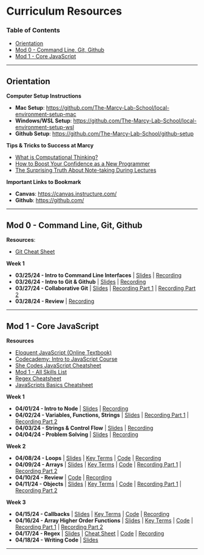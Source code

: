 
# Curriculum Resources

### Table of Contents
- [Orientation](#orientation)
- [Mod 0 - Command Line, Git, Github](#mod-0---command-line-git-github)
- [Mod 1 - Core JavaScript](#mod-1---core-javascript)
---

## Orientation

**Computer Setup Instructions**

- **Mac Setup**: https://github.com/The-Marcy-Lab-School/local-environment-setup-mac
- **Windows/WSL Setup**: https://github.com/The-Marcy-Lab-School/local-environment-setup-wsl
- **Github Setup**: https://github.com/The-Marcy-Lab-School/github-setup

**Tips & Tricks to Success at Marcy**

- [What is Computational Thinking?](https://youtu.be/qbnTZCj0ugI)
- [How to Boost Your Confidence as a New Programmer](https://www.youtube.com/watch?v=2pQ04FriBxs)
- [The Surprising Truth About Note-taking During Lectures](https://www.youtube.com/watch?v=cRQqH18wJgw&ab_channel=BenjaminKeep%2CPhD%2CJD)

**Important Links to Bookmark**

- **Canvas**: https://canvas.instructure.com/
- **Github**: https://github.com/

---

## Mod 0 - Command Line, Git, Github

**Resources**:

- [Git Cheat Sheet](https://github.com/The-Marcy-Lab-School/cheatsheet-git)

**Week 1**

- **03/25/24 - Intro to Command Line Interfaces** | [Slides](https://docs.google.com/presentation/d/1ilIcRoo9GEVFSjHMnRUDaB2sbiINaIEj68jTMaXMNc4/edit#slide=id.g1f1075899de_0_0) | [Recording](https://zoom.us/rec/play/IqybjtHAH9AJeHE8TpWHvhleupAeJmjunn15HRJR5XOaqald1p3WhzgzQt8RikzUTsh8aqgJOVMPE2oM.xxGAv7iiSSCUH04c?autoplay=true&startTime=1711390956000)
- **03/26/24 - Intro to Git & Github** | [Slides](https://docs.google.com/presentation/d/1S2eRh4kSss5Srvc08kOWcqYG5yeSJSPtoJzfLXngxGc/edit#slide=id.g1f10b404dc4_0_5) | [Recording](https://zoom.us/rec/play/wvVLr4Ww4Shmc2UqcqPiikMnDWdzxfyD_SWZb-agEobFE9-GzbIqYlIF6ofE_XnkunCKkr4rAVlwcXgw.O5hUJ1L-eRlyCESm?autoplay=true&startTime=1711467236000)
- **03/27/24 - Collaborative Git** | [Slides](https://docs.google.com/presentation/d/1tylZJk3pw9ydmZtyiyQ8g3f44rsm2usxG-5jU6SKr_I/edit#slide=id.g158fbd3a59f_0_386) | [Recording Part 1](https://zoom.us/rec/play/zyDW3X2b8uB5Y-u6E2Gpzct9_m1YLEw929w3APlE0w9lfuMg4Awl3WHSvSW1r34_wQPnz93HXTaxJMo5.mNKsoIHfsUY_6VBu?autoplay=true&startTime=1711553725000) | [Recording Part 2](https://zoom.us/rec/play/kSH6TbkTY_bteu765q32Q9r3Kje21ws8LT8OE5T_xxukm7Us8OId6DNVx7hQ_TZmmXcyo200pHgvlwoq.Dg-TreCDy619WybZ?autoplay=true&startTime=1711567101000)
- **03/28/24 - Review** | [Recording](https://zoom.us/rec/play/6gpEiq44LSDOGSZV0QcjDuYMfFOx7AbcLJLzTGYRKvYt-hQaw_GpGPXkb7P2WZhXIjMsD0XHCP4phdYG.01kpqlRzFX6AQapX?autoplay=true&startTime=1711640623000)

---

## Mod 1 - Core JavaScript

**Resources**

- [Eloquent JavaScript (Online Textbook)](https://eloquentjavascript.net/)
- [Codecademy: Intro to JavaScript Course](https://www.codecademy.com/enrolled/courses/introduction-to-javascript)
- [She Codes JavaScript Cheatsheet](https://cheatsheets.shecodes.io/javascript)
- [Mod 1 - All Skills List](https://github.com/The-Marcy-Lab-School/1-3-0-resource_mod-1-all-skills)
- [Regex Cheatsheet](https://github.com/The-Marcy-Lab-School/cheatsheet-regex)
- [JavaScripts Basics Cheatsheet](https://github.com/The-Marcy-Lab-School/cheatsheet-javascript-basics)


**Week 1**

- **04/01/24 - Intro to Node** | [Slides](https://docs.google.com/presentation/d/1jrc92djJXRgo3LkTefu1SqIiQEIHfE97QoCTo1wYL1g) | [Recording](https://youtu.be/2iqiRiV8j7w)
- **04/02/24 - Variables, Functions, Strings** | [Slides](https://docs.google.com/presentation/d/1l5fe4EL2DqOtXKfeKEhdxGxNI7k3nqHPQLbP3-Q706s) | [Recording Part 1](https://www.youtube.com/watch?v=iambf_jDL0Q) | [Recording Part 2](https://zoom.us/rec/play/QZTySNEsw-1y_HMmYBaJhA2_awo7a1sDJ7yhPkcRCbAcFlc96FKBUDEVRq1kUKKz4f4EHKGMzFmsgWyt.uqrlrbulie-yVH6k?autoplay=true&startTime=1712079211000)
- **04/03/24 - Strings & Control Flow** | [Slides](https://docs.google.com/presentation/d/1A3FPpnVWFG42ChRusrrbWXVFnrC8hlm85IzgMHmadH8) | [Recording](https://youtu.be/GiohqszbXAI)
- **04/04/24 - Problem Solving** | [Slides](https://docs.google.com/presentation/d/18WwjvW4fUJqWMBRSztn5TRV-qcrCmVr-I85CT0e3uv8/) | [Recording](https://us02web.zoom.us/rec/share/bGxNcGtltBqBh3ZFTIHvShJV9pkkFKhWlhqkynXx7AWK-hHaN0WFXWgSSCOGlFA7.xgaNrKkkNympcuhC?startTime=1712239688000)

**Week 2**

- **04/08/24 - Loops** | [Slides](https://docs.google.com/presentation/d/1AfrsNZRXMqoXx1pPtPzuJfImzyVz4-_6zRY-seuQVkc/) | [Key Terms](./resources/1-3-loops.md) | [Code](https://replit.com/@madhur-xyz/LoopsLecture) | [Recording](https://us02web.zoom.us/rec/share/miDEk5HFXAwStj3Fv0w1w5mzt4_P0fGHfwXer413l68wI7fxH8TVnTsENA_F8yy7.kq8peKVcb6eBf4GB?startTime=1712587799000) 
- **04/09/24 - Arrays** | [Slides](https://docs.google.com/presentation/d/1H5j6USVYQAAgSUFPoFZlNU2xN6UF-UglwdMap8TcNuw/) | [Key Terms](./resources/1-4-arrays.md) | [Code](https://replit.com/@madhur-xyz/ArraysLecture) |  [Recording Part 1](https://us02web.zoom.us/rec/share/nkTgp5nm0WmIjv7rBjORqe47vSIRgj0ZpX5Di8jGKp9Cz8UUzU3UxA_M9Te02pXb.Nig8JwdfCby0AMxq?startTime=1712671292000) | [Recording Part 2](https://us02web.zoom.us/rec/share/iOObNMYsGYI62b07VKI7ciR11Mq_dD8J7483IhpGlpwMWnMufiXMzJxR1kpRfj5h.-_DjYvBAh-SUZxWk?startTime=1712683247000)
- **04/10/24 - Review** | [Code](https://replit.com/@juliancastro16/Map-Filter-and-Sort-Methods#README.md) | [Recording](https://us02web.zoom.us/rec/share/GN7sLsa87V1panp1tieZuttqG1zQJ-7Qp6_AQc6wQaoNTqp3-q9bbePdIKEU2Rt-.0lUs5_2_5KsGtQVj?startTime=1712762258000)
- **04/11/24 - Objects** | [Slides](https://docs.google.com/presentation/d/1xMVk45ROtn3QJwo2s-qtwunDplVhbB35SZ73kkidR1Y/) | [Key Terms](./resources/1-5-objects.md) | [Code](https://replit.com/@madhur-xyz/ObjectsLecture#index.js) | [Recording Part 1](https://us02web.zoom.us/rec/share/1JuM8gFk0quuRSBNjUGts-kPYbVia5wRJXrW6e4uh9NV1CuN0rWIFCmaZqfvxJKi.qPJ2jSuDT4xQJZ_8?startTime=1712844223000) | [Recording Part 2](https://us02web.zoom.us/rec/share/RS-lAvNeAkZ4pZsL62JaQrn_HzG4cCXP52pe7-S36eVr6PVqA_2-y4gsmWR0_lOu.EiEiDD3OdHWT-UV2?startTime=1712849256000)

**Week 3**

- **04/15/24 - Callbacks** | [Slides](https://docs.google.com/presentation/d/1xBOI37rbDhGdoCtBW8VEG8f34RfNkM_i1vftdAK6dDw/) | [Key Terms](./resources/1-6-callbacks.md) | [Code](https://replit.com/@madhur-xyz/CallbacksLecture) | [Recording](https://youtu.be/KMw7QqbOe3A)
- **04/16/24 - Array Higher Order Functions** | [Slides](https://docs.google.com/presentation/d/1xXdTbrNXYHAtRgEaLt91VLdGwDxq8PrVDQh70saLuD4/) | [Key Terms](./resources/1-7-array-hofs.md) | [Code](https://replit.com/@madhur-xyz/ArrayHOFsLecture#index.js) | [Recording Part 1](https://us02web.zoom.us/rec/share/W6SBLEs2YAFC8lURdzAtxdX1lAqAazAm81YUDWtRvrWx8U8NuJeyB0xRsMLABaaK.B6_Pf5tyVy1C6aA7?startTime=1713276423000) | [Recording Part 2](https://us02web.zoom.us/rec/share/lE0sjFzaGD0lrqx4oA0KiZXElVL_onDqnAGIcCX7ZaoTdfZWn1mcbbcrpjP0MySW.iFkLERQxPWdy5quc?startTime=1713367474000)
- **04/17/24 - Regex** | [Slides](https://docs.google.com/presentation/d/1GMj8kGOupNuDY7OjZ4tswBmZwU6tixw83k5iA702s00/) | [Cheat Sheet](./resources/1-8-regex.md) | [Code](https://replit.com/@madhur-xyz/RegexLecture#index.js) | [Recording](https://us02web.zoom.us/rec/share/638Z0R3dI1EJFBk60TeyU5wg7SoR87vixoNx_6Cf_CkzOaI2sTJMVuo3_QWV1dSr.7uEb9QFyO9-IxaTk?startTime=1713452929000)
- **04/18/24 - Writing Code** | [Slides](https://docs.google.com/presentation/d/1VYIXNFwJ7GckcO-VPrCPhvHdgmLyfMN5CdOKbahwCaQ/)



---